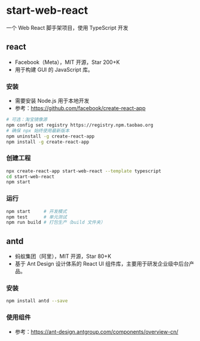 # start-web-react
 一个 Web React 脚手架项目，使用 TypeScript 开发

## react
- Facebook（Meta），MIT 开源，Star 200+K
- 用于构建 GUI 的 JavaScript 库。

### 安装
- 需要安装 Node.js 用于本地开发
- 参考：https://github.com/facebook/create-react-app
```bash
# 可选：淘宝镜像源
npm config set registry https://registry.npm.taobao.org
# 确保 npx 始终使用最新版本
npm uninstall -g create-react-app
npm install -g create-react-app
```

### 创建工程
```bash
npx create-react-app start-web-react --template typescript
cd start-web-react
npm start
```

### 运行
```bash
npm start     # 开发模式
npm test      # 单元测试
npm run build # 打包生产（build 文件夹）
```

## antd
- 蚂蚁集团（阿里），MIT 开源，Star 80+K
- 基于 Ant Design 设计体系的 React UI 组件库，主要用于研发企业级中后台产品。

### 安装
```bash
npm install antd --save
```

### 使用组件
- 参考：https://ant-design.antgroup.com/components/overview-cn/
